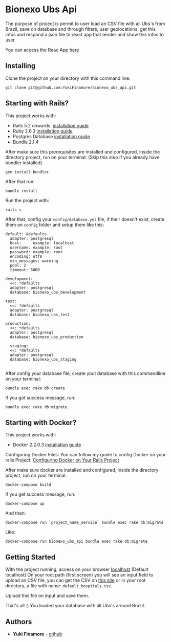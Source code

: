 # Bionexo Ubs Api

The purpose of project is permit to user load an CSV file with all Ubs's from Brazil, save on database and through filters, user geolocations, get this infos and respond a json file to react app that render and show this infos to user.

You can access the Reac App [here](https://github.com/YukiFinamore/bionexo_ubs)

## Installing

Clone the project on your directory with this command line:

```
git clone git@github.com:YukiFinamore/bionexo_ubs_api.git
```

## Starting with Rails?

This project works with:
* Rails 5.2 onwards. [installation guide](http://railsapps.github.io/installing-rails.html)
* Ruby 2.6.3 [installation guide](https://www.ruby-lang.org/en/documentation/installation/)
* Postgres Database [installation guide](https://www.postgresql.org/download/)
* Bundle 2.1.4

After make sure this prerequisites are installed and configured, inside the directory project, run on your terminal: (Skip this step if you already have bundler installed)
```
gem install bundler
```

After that run:
```
bundle install
```

Run the project with:

```
rails s
```

After that, config your `config/database.yml` file, if their doesn't exist, create them on `config` folder and setup them like this:

```
default: &defaults
  adapter: postgresql
  host:     example: localhost
  username: example: root
  password: example: root
  encoding: utf8
  min_messages: warning
  pool: 2
  timeout: 5000

development:
  <<: *defaults
  adapter: postgresql
  database: bionexo_ubs_development

test:
  <<: *defaults
  adapter: postgresql
  database: bionexo_ubs_test

production:
  <<: *defaults
  adapter: postgresql
  database: bionexo_ubs_production

  staging:
  <<: *defaults
  adapter: postgresql
  database: bionexo_ubs_staging
  
```

After config your database file, create yout database with this commandline on your terminal:

```
bundle exec rake db:create
```

If you got success message, run:

```
bundle exec rake db:migrate
````

## Starting with Docker?

This project works with:
* Docker 2.2.0.3 [installation guide](https://hub.docker.com/search?q=&type=edition&offering=community&sort=updated_at&order=desc)

Configuring Docker Files:
You can follow my guide to config Docker on your rails Project: [Configuring Docker on Your Rails Project](https://gist.github.com/YukiFinamore/e522886fa5cba2fa534654666eefc956)

After make sure docker are installed and configured, inside the directory project, run on your terminal: 

```
docker-compose build
```

If you get success message, run:

```
docker-compose up
```

And then: 

```
docker-compose run `project_name_service` bundle exec rake db:migrate
```

Like:

```
docker-compose run bionexo_ubs_api bundle exec rake db:migrate
```

## Getting Started

With the project running, access on your browser [localhost](http:localhost:3000) (Default localhost)
On your root path (first screen) you will see an input field to upload an CSV file, you can get the CSV on 
[this site](http://www.dados.gov.br/dataset/ubs_funcionamento) or in your root directory, a file with name: `default_hospitals.csv`.

Upload this file on input and save them.

That's all :)
You loaded your database with all Ubs's around Brazil.

## Authors

* **Yuki Finamore** - [github](https://github.com/YukiFinamore)